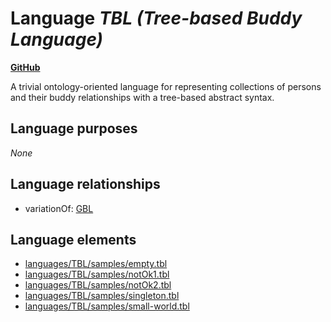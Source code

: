 # Language _TBL (Tree-based Buddy Language)_
**[GitHub](https://github.com/softlang/yas/blob/master/languages/TBL)**

A trivial ontology-oriented language for representing collections of persons and their buddy relationships with a tree-based abstract syntax.

## Language purposes
_None_

## Language relationships
* variationOf: [GBL](http://softlang.github.io/yas/languages/GBL.html)

## Language elements
* [languages/TBL/samples/empty.tbl](../../docs/files/languages-TBL-samples-empty.tbl.md)
* [languages/TBL/samples/notOk1.tbl](../../docs/files/languages-TBL-samples-notOk1.tbl.md)
* [languages/TBL/samples/notOk2.tbl](../../docs/files/languages-TBL-samples-notOk2.tbl.md)
* [languages/TBL/samples/singleton.tbl](../../docs/files/languages-TBL-samples-singleton.tbl.md)
* [languages/TBL/samples/small-world.tbl](../../docs/files/languages-TBL-samples-small-world.tbl.md)
